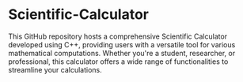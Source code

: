 # Scientific-Calculator
This GitHub repository hosts a comprehensive Scientific Calculator developed using C++, providing users with a versatile tool for various mathematical computations. Whether you're a student, researcher, or professional, this calculator offers a wide range of functionalities to streamline your calculations.
